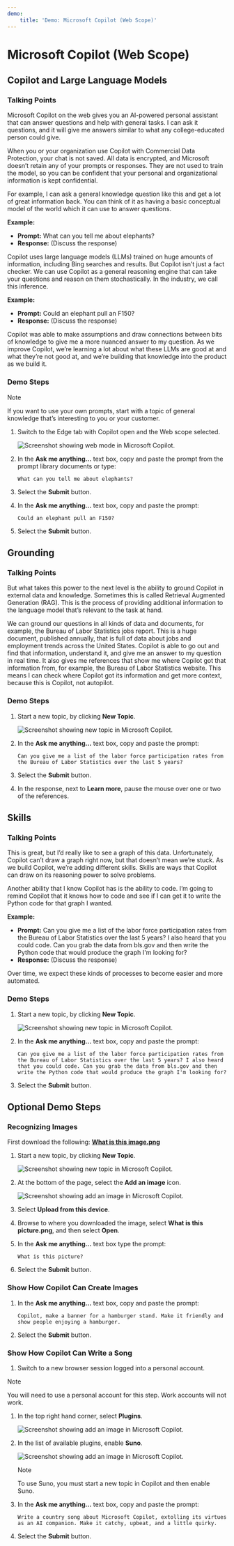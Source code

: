 ```yaml
---
demo:
    title: 'Demo: Microsoft Copilot (Web Scope)'
---
```


# Microsoft Copilot (Web Scope)

## Copilot and Large Language Models

### Talking Points

Microsoft Copilot on the web gives you an AI-powered personal assistant that can answer questions and help with general tasks. I can ask it questions, and it will give me answers similar to what any college-educated person could give.

When you or your organization use Copilot with Commercial Data Protection, your chat is not saved. All data is encrypted, and Microsoft doesn’t retain any of your prompts or responses. They are not used to train the model, so you can be confident that your personal and organizational information is kept confidential.

For example, I can ask a general knowledge question like this and get a lot of great information back. You can think of it as having a basic conceptual model of the world which it can use to answer questions.

**Example:**
- **Prompt:** What can you tell me about elephants?
- **Response:** (Discuss the response)

Copilot uses large language models (LLMs) trained on huge amounts of information, including Bing searches and results. But Copilot isn’t just a fact checker. We can use Copilot as a general reasoning engine that can take your questions and reason on them stochastically. In the industry, we call this inference.

**Example:**
- **Prompt:** Could an elephant pull an F150?
- **Response:** (Discuss the response)

Copilot was able to make assumptions and draw connections between bits of knowledge to give me a more nuanced answer to my question. As we improve Copilot, we’re learning a lot about what these LLMs are good at and what they’re not good at, and we’re building that knowledge into the product as we build it.

### Demo Steps

> [!NOTE]
> If you want to use your own prompts, start with a topic of general knowledge that’s interesting to you or your customer.

1. Switch to the Edge tab with Copilot open and the Web scope selected.

    ![Screenshot showing web mode in Microsoft Copilot.](../Demos/Media/web_mode.png)

1. In the **Ask me anything...** text box, copy and paste the prompt from the prompt library documents or type:
    ```
    What can you tell me about elephants?
    ```
1. Select the **Submit** button.
1. In the **Ask me anything...** text box, copy and paste the prompt:
    ```
    Could an elephant pull an F150?
    ```
1. Select the **Submit** button.

## Grounding

### Talking Points

But what takes this power to the next level is the ability to ground Copilot in external data and knowledge. Sometimes this is called Retrieval Augmented Generation (RAG). This is the process of providing additional information to the language model that’s relevant to the task at hand.

We can ground our questions in all kinds of data and documents, for example, the Bureau of Labor Statistics jobs report. This is a huge document, published annually, that is full of data about jobs and employment trends across the United States. Copilot is able to go out and find that information, understand it, and give me an answer to my question in real time. It also gives me references that show me where Copilot got that information from, for example, the Bureau of Labor Statistics website. This means I can check where Copilot got its information and get more context, because this is Copilot, not autopilot.

### Demo Steps

1. Start a new topic, by clicking **New Topic**.

    ![Screenshot showing new topic in Microsoft Copilot.](../Demos/Media/new_topic.png)

1. In the **Ask me anything...** text box, copy and paste the prompt:
    ```
    Can you give me a list of the labor force participation rates from the Bureau of Labor Statistics over the last 5 years?
    ```
1. Select the **Submit** button.
1. In the response, next to **Learn more**, pause the mouse over one or two of the references.

## Skills

### Talking Points

This is great, but I’d really like to see a graph of this data. Unfortunately, Copilot can’t draw a graph right now, but that doesn’t mean we’re stuck. As we build Copilot, we’re adding different skills. Skills are ways that Copilot can draw on its reasoning power to solve problems.

Another ability that I know Copilot has is the ability to code. I’m going to remind Copilot that it knows how to code and see if I can get it to write the Python code for that graph I wanted.

**Example:**
- **Prompt:** Can you give me a list of the labor force participation rates from the Bureau of Labor Statistics over the last 5 years? I also heard that you could code. Can you grab the data from bls.gov and then write the Python code that would produce the graph I'm looking for?
- **Response:** (Discuss the response)

Over time, we expect these kinds of processes to become easier and more automated.

### Demo Steps

1. Start a new topic, by clicking **New Topic**.

    ![Screenshot showing new topic in Microsoft Copilot.](../Demos/Media/new_topic.png)

1. In the **Ask me anything...** text box, copy and paste the prompt:
    ```
    Can you give me a list of the labor force participation rates from the Bureau of Labor Statistics over the last 5 years? I also heard that you could code. Can you grab the data from bls.gov and then write the Python code that would produce the graph I'm looking for?
    ```
1. Select the **Submit** button.

## Optional Demo Steps

### Recognizing Images

First download the following: [**What is this image.png**](https://github.com/MicrosoftLearning/MS-4012-Microsoft-Copilot-Unlocked/raw/master/Allfiles/Demo%20Sample%20Docs/what_is_this_image.png)

1. Start a new topic, by clicking **New Topic**.

    ![Screenshot showing new topic in Microsoft Copilot.](../Demos/Media/new_topic.png)

1. At the bottom of the page, select the **Add an image** icon.

    ![Screenshot showing add an image in Microsoft Copilot.](../Demos/Media/add_an_image.png)

1. Select **Upload from this device**.
1. Browse to where you downloaded the image, select **What is this picture.png**, and then select **Open**.
1. In the **Ask me anything…** text box type the prompt:
    ```
    What is this picture?
    ```
1. Select the **Submit** button.

### Show How Copilot Can Create Images

1. In the **Ask me anything...** text box, copy and paste the prompt:
    ```
    Copilot, make a banner for a hamburger stand. Make it friendly and show people enjoying a hamburger.
    ```
1. Select the **Submit** button.

### Show How Copilot Can Write a Song

1. Switch to a new browser session logged into a personal account.

> [!NOTE]
> You will need to use a personal account for this step. Work accounts will not work.

1. In the top right hand corner, select **Plugins**.

    ![Screenshot showing add an image in Microsoft Copilot.](../Demos/Media/copilot_plugins.png)

1. In the list of available plugins, enable **Suno**.

    ![Screenshot showing add an image in Microsoft Copilot.](../Demos/Media/copilot_suno.png)

    > [!NOTE]
    > To use Suno, you must start a new topic in Copilot and then enable Suno.

1. In the **Ask me anything...** text box, copy and paste the prompt:
    ```
    Write a country song about Microsoft Copilot, extolling its virtues as an AI companion. Make it catchy, upbeat, and a little quirky.
    ```
1. Select the **Submit** button.
